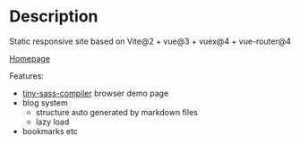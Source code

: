 # Description

Static responsive site based on Vite@2 + vue@3 + vuex@4 + vue-router@4

[Homepage](https://wizardpisces.github.io/)

Features:
* [tiny-sass-compiler](https://github.com/wizardpisces/tiny-sass-compiler) browser demo page
* blog system
  * structure auto generated by markdown files
  * lazy load
* bookmarks etc
